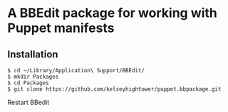 # A BBEdit package for working with Puppet manifests

## Installation

    $ cd ~/Library/Application\ Support/BBEdit/
    $ mkdir Packages
    $ cd Packages
    $ git clone https://github.com/kelseyhightower/puppet.bbpackage.git

Restart BBedit
